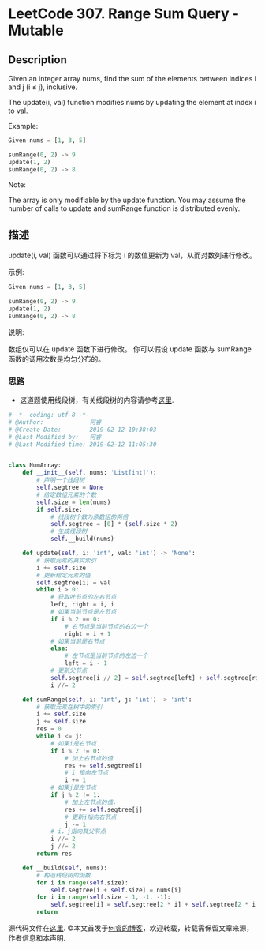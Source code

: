 # LeetCode 307. Range Sum Query - Mutable

## Description

Given an integer array nums, find the sum of the elements between indices i and j (i ≤ j), inclusive.

The update(i, val) function modifies nums by updating the element at index i to val.

Example:

```py
Given nums = [1, 3, 5]

sumRange(0, 2) -> 9
update(1, 2)
sumRange(0, 2) -> 8
```

Note:

The array is only modifiable by the update function.
You may assume the number of calls to update and sumRange function is distributed evenly.

## 描述

update(i, val) 函数可以通过将下标为 i 的数值更新为 val，从而对数列进行修改。

示例:

```py
Given nums = [1, 3, 5]

sumRange(0, 2) -> 9
update(1, 2)
sumRange(0, 2) -> 8
```

说明:

数组仅可以在 update 函数下进行修改。
你可以假设 update 函数与 sumRange 函数的调用次数是均匀分布的。

### 思路

* 这道题使用线段树，有关线段树的内容请参考[这里](https://en.wikipedia.org/wiki/Segment_tree).
```py
# -*- coding: utf-8 -*-
# @Author:             何睿
# @Create Date:        2019-02-12 10:38:03
# @Last Modified by:   何睿
# @Last Modified time: 2019-02-12 11:05:30


class NumArray:
    def __init__(self, nums: 'List[int]'):
        # 声明一个线段树
        self.segtree = None
        # 给定数组元素的个数
        self.size = len(nums)
        if self.size:
            # 线段树个数为原数组的两倍
            self.segtree = [0] * (self.size * 2)
            # 生成线段树
            self.__build(nums)

    def update(self, i: 'int', val: 'int') -> 'None':
        # 获取元素的真实索引
        i += self.size
        # 更新给定元素的值
        self.segtree[i] = val
        while i > 0:
            # 获取叶节点的左右节点
            left, right = i, i
            # 如果当前节点是左节点
            if i % 2 == 0:
                # 右节点是当前节点的右边一个
                right = i + 1
            # 如果当前是右节点
            else:
                # 左节点是当前节点的左边一个
                left = i - 1
            # 更新父节点
            self.segtree[i // 2] = self.segtree[left] + self.segtree[right]
            i //= 2

    def sumRange(self, i: 'int', j: 'int') -> 'int':
        # 获取元素在树中的索引
        i += self.size
        j += self.size
        res = 0
        while i <= j:
            # 如果i是右节点
            if i % 2 != 0:
                # 加上右节点的值
                res += self.segtree[i]
                # i 指向左节点
                i += 1
            # 如果j是左节点
            if j % 2 != 1:
                # 加上左节点的值，
                res += self.segtree[j]
                # 更新j指向右节点
                j -= 1
            # i，j指向其父节点
            i //= 2
            j //= 2
        return res

    def __build(self, nums):
        # 构造线段树的函数
        for i in range(self.size):
            self.segtree[i + self.size] = nums[i]
        for i in range(self.size - 1, -1, -1):
            self.segtree[i] = self.segtree[2 * i] + self.segtree[2 * i + 1]
        return
```
源代码文件在[这里](https://github.com/ruicore/Algorithm/blob/master/Leetcode/2019-02-12-307-Range-Sum-Query-Mutable.py).
©本文首发于[何睿的博客](https://www.ruicore.cn/leetcode-307-range-sum-query---mutable/)，欢迎转载，转载需保留文章来源，作者信息和本声明.
